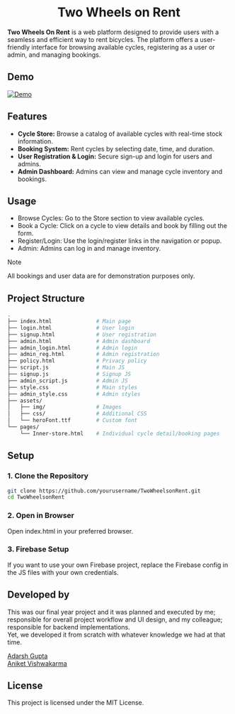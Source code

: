 <h1 align="center">Two Wheels on Rent</h1>

**Two Wheels On Rent** is a web platform designed to provide users with a seamless and efficient way to rent bicycles. The platform offers a user-friendly interface for browsing available cycles, registering as a user or admin, and managing bookings.

## Demo

[![Demo](https://img.youtube.com/vi/8UTA35Z9fNM/maxresdefault.jpg)](https://youtu.be/8UTA35Z9fNM)

## Features

- **Cycle Store:** Browse a catalog of available cycles with real-time stock information.
- **Booking System:** Rent cycles by selecting date, time, and duration.
- **User Registration & Login:** Secure sign-up and login for users and admins.
- **Admin Dashboard:** Admins can view and manage cycle inventory and bookings.

## Usage

- Browse Cycles: Go to the Store section to view available cycles.
- Book a Cycle: Click on a cycle to view details and book by filling out the form.
- Register/Login: Use the login/register links in the navigation or popup.
- Admin: Admins can log in and manage inventory.

> [!Note]
>All bookings and user data are for demonstration purposes only.

## Project Structure

```bash
. 
├── index.html              # Main page 
├── login.html              # User login
├── signup.html             # User registration
├── admin.html              # Admin dashboard
├── admin_login.html        # Admin login
├── admin_reg.html          # Admin registration
├── policy.html             # Privacy policy
├── script.js               # Main JS
├── signup.js               # Signup JS 
├── admin_script.js         # Admin JS 
├── style.css               # Main styles 
├── admin_style.css         # Admin styles 
├── assets/ 
│   ├── img/                # Images 
│   ├── css/                # Additional CSS 
│   └── heroFont.ttf        # Custom font 
└── pages/
    └── Inner-store.html    # Individual cycle detail/booking pages
```

## Setup

### 1. Clone the Repository

```bash
git clone https://github.com/yourusername/TwoWheelsonRent.git
cd TwoWheelsonRent
```

### 2. Open in Browser
Open index.html in your preferred browser.

### 3. Firebase Setup 
If you want to use your own Firebase project, replace the Firebase config in the JS files with your own credentials.

## Developed by

This was our final year project and it was planned and executed by me; responsible for overall project workflow and UI design, and my colleague; responsible for backend implementations. <br> Yet, we developed it from scratch with whatever knowledge we had at that time.

[Adarsh Gupta](https://adarsh-gupta.pages.dev/) <br>
[Aniket Vishwakarma](https://karmaniket.pages.dev/)

## License

This project is licensed under the MIT License.
